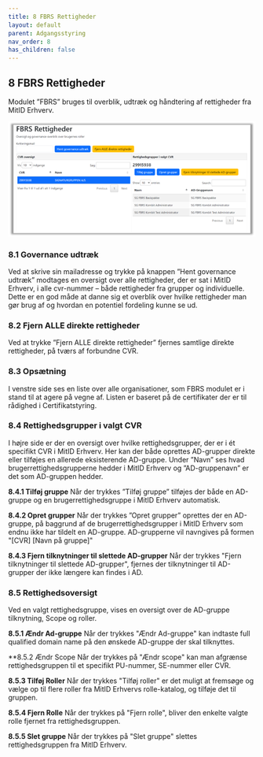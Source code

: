 ```yaml
---
title: 8 FBRS Rettigheder
layout: default
parent: Adgangsstyring
nav_order: 8
has_children: false
---
```


## 8 FBRS Rettigheder

Modulet ”FBRS” bruges til overblik, udtræk og håndtering af rettigheder fra MitID Erhverv.

![FBRS - Overblik](Billedmateriale\FBRSOverblik.png)

### 8.1 Governance udtræk

Ved at skrive sin mailadresse og trykke på knappen ”Hent governance udtræk” modtages en oversigt over
alle rettigheder, der er sat i MitID Erhverv, i alle cvr-nummer – både rettigheder fra grupper og individuelle.
Dette er en god måde at danne sig et overblik over hvilke rettigheder man gør brug af og hvordan en potentiel
fordeling kunne se ud.

### 8.2 Fjern ALLE direkte rettigheder

Ved at trykke ”Fjern ALLE direkte rettigheder” fjernes samtlige direkte rettigheder, på tværs af forbundne CVR.

### 8.3 Opsætning

I venstre side ses en liste over alle organisationer, som FBRS modulet er i stand til at agere på vegne af. Listen er baseret på de certifikater der er til rådighed i Certifikatstyring.

### 8.4 Rettighedsgrupper i valgt CVR

I højre side er der en oversigt over hvilke rettighedsgrupper, der er i ét specifikt CVR i MitID Erhverv.
Her kan der både oprettes AD-grupper direkte eller tilføjes en allerede eksisterende AD-gruppe.
Under ”Navn” ses hvad brugerrettighedsgrupperne hedder i MitID Erhverv og ”AD-gruppenavn” er det som
AD-gruppen hedder.

**8.4.1 Tilføj gruppe**
Når der trykkes ”Tilføj gruppe” tilføjes der både en AD-gruppe og en brugerrettighedsgruppe i MitID Erhverv automatisk.

**8.4.2 Opret grupper**
Når der trykkes ”Opret grupper” oprettes der en AD-gruppe, på baggrund af de brugerrettighedsgrupper i
MitID Erhverv som endnu ikke har tildelt en AD-gruppe. AD-grupperne vil navngives på formen "[CVR] [Navn på gruppe]"

**8.4.3 Fjern tilknytninger til slettede AD-grupper**
Når der trykkes "Fjern tilknytninger til slettede AD-grupper", fjernes der tilknytninger til AD-grupper der ikke længere kan findes i AD. 

### 8.5 Rettighedsoversigt
Ved en valgt rettighedsgruppe, vises en oversigt over de AD-gruppe tilknytning, Scope og roller.

**8.5.1 Ændr Ad-gruppe**
Når der trykkes "Ændr Ad-gruppe" kan indtaste full qualified domain name på den ønskede AD-gruppe der skal tilknyttes.

**8.5.2 Ændr Scope
Når der trykkes på "Ændr scope" kan man afgrænse rettighedsgruppen til et specifikt PU-nummer, SE-nummer eller CVR. 

**8.5.3 Tilføj Roller**
Når der trykkes "Tilføj roller" er det muligt at fremsøge og vælge op til flere roller fra MitID Erhvervs rolle-katalog, og tilføje det til gruppen.

**8.5.4 Fjern Rolle**
Når der trykkes på "Fjern rolle", bliver den enkelte valgte rolle fjernet fra rettighedsgruppen. 

**8.5.5 Slet gruppe**
Når der trykkes på "Slet gruppe" slettes rettighedsgruppen fra MitID Erhverv. 